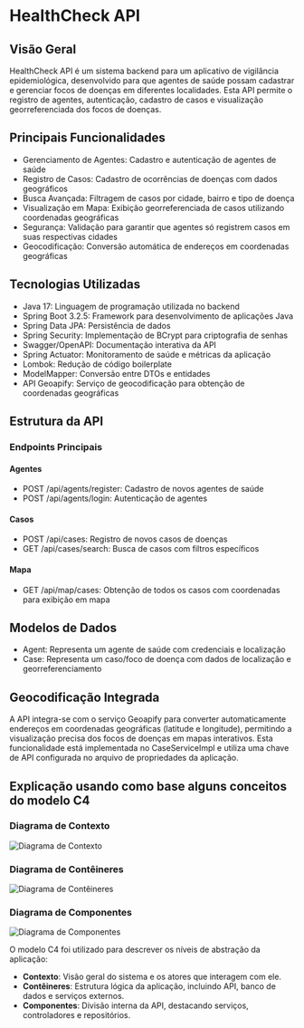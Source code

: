 # HealthCheck API
## Visão Geral
HealthCheck API é um sistema backend para um aplicativo de vigilância epidemiológica, desenvolvido para que agentes de saúde possam cadastrar e gerenciar focos de doenças em diferentes localidades. Esta API permite o registro de agentes, autenticação, cadastro de casos e visualização georreferenciada dos focos de doenças.

## Principais Funcionalidades
- Gerenciamento de Agentes: Cadastro e autenticação de agentes de saúde
- Registro de Casos: Cadastro de ocorrências de doenças com dados geográficos
- Busca Avançada: Filtragem de casos por cidade, bairro e tipo de doença
- Visualização em Mapa: Exibição georreferenciada de casos utilizando coordenadas geográficas
- Segurança: Validação para garantir que agentes só registrem casos em suas respectivas cidades
- Geocodificação: Conversão automática de endereços em coordenadas geográficas

## Tecnologias Utilizadas
- Java 17: Linguagem de programação utilizada no backend
- Spring Boot 3.2.5: Framework para desenvolvimento de aplicações Java
- Spring Data JPA: Persistência de dados
- Spring Security: Implementação de BCrypt para criptografia de senhas
- Swagger/OpenAPI: Documentação interativa da API
- Spring Actuator: Monitoramento de saúde e métricas da aplicação
- Lombok: Redução de código boilerplate
- ModelMapper: Conversão entre DTOs e entidades
- API Geoapify: Serviço de geocodificação para obtenção de coordenadas geográficas

## Estrutura da API
### Endpoints Principais
#### Agentes
- POST /api/agents/register: Cadastro de novos agentes de saúde
- POST /api/agents/login: Autenticação de agentes

#### Casos
- POST /api/cases: Registro de novos casos de doenças
- GET /api/cases/search: Busca de casos com filtros específicos

#### Mapa
- GET /api/map/cases: Obtenção de todos os casos com coordenadas para exibição em mapa

## Modelos de Dados
- Agent: Representa um agente de saúde com credenciais e localização
- Case: Representa um caso/foco de doença com dados de localização e georreferenciamento

## Geocodificação Integrada
A API integra-se com o serviço Geoapify para converter automaticamente endereços em coordenadas geográficas (latitude e longitude), permitindo a visualização precisa dos focos de doenças em mapas interativos. Esta funcionalidade está implementada no CaseServiceImpl e utiliza uma chave de API configurada no arquivo de propriedades da aplicação.

## Explicação usando como base alguns conceitos do modelo C4

### Diagrama de Contexto
![Diagrama de Contexto](https://github.com/LuigiBelanda/HealthCheck/tree/master/Outros/structurizr-SystemContext.png)

### Diagrama de Contêineres
![Diagrama de Contêineres](docs/diagrams/structurizr-Containers.png)

### Diagrama de Componentes
![Diagrama de Componentes](docs/diagrams/structurizr-Components.png)

O modelo C4 foi utilizado para descrever os níveis de abstração da aplicação:

- **Contexto**: Visão geral do sistema e os atores que interagem com ele.
- **Contêineres**: Estrutura lógica da aplicação, incluindo API, banco de dados e serviços externos.
- **Componentes**: Divisão interna da API, destacando serviços, controladores e repositórios.

